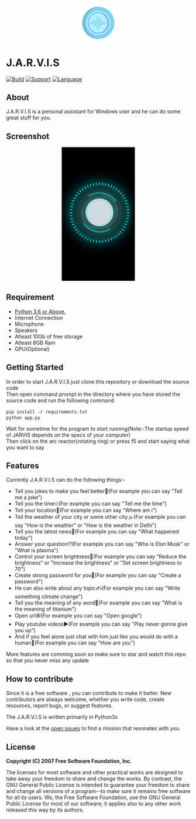<p align="center"><img src="https://raw.githubusercontent.com/Adapt-Development/J.A.R.V.I.S/master/images/Source.png" width="100px"></p>

# J.A.R.V.I.S

[![Build](https://img.shields.io/badge/Build-Passing-red?style=for-the-badge&logo=appveyor)]()
[![Support](https://img.shields.io/badge/Supports-Windows%2010-9cf?style=for-the-badge)](https://python.org/about/)
[![Language](https://img.shields.io/badge/Written%20Language-Python-green?style=for-the-badge)](https://python.org/about/)

## About
J.A.R.V.I.S is a personal assistant for Windows user and he can do some great stuff for you.

## Screenshot
<p align="center">
<img src="https://raw.githubusercontent.com/Adapt-Development/J.A.R.V.I.S/master/images/ss.png" width="200px"></p>

## Requirement 

- <a href="https://python.org/downloads">Python 3.6 or Above.</a>
- Internet Connection
- Microphone
- Speakers
- Atleast 10Gb of free storage
- Atleast 8GB Ram
- GPU(Optional)

## Getting Started
In order to start J.A.R.V.I.S just clone this repository or download the source code<br>
Then open command prompt in the directory where you have stored the source code and run the following command
```shell
pip install -r requirements.txt
python app.py
```
Wait for sometime for the program to start running(Note:-The startup speed of JARVIS depends on the specs of your computer)<br>
Then click on the arc reactor(rotating ring) or press f5 and start saying what you want to say

## Features
Currently J.A.R.V.I.S can do the following things:-

- Tell you jokes to make you feel better🙂(For example you can say "Tell me a joke")
- Tell you the time⏲(For example you can say "Tell me the time")
- Tell your location📍(For example you can say "Where am i")
- Tell the weather of your city or some other city🌫️(For example you can say "How is the weather" or "How is the weather in Delhi")
- Tell you the latest news📰(For example you can say "What happened today")
- Answer your question⁉️(For example you can say "Who is Elon Musk" or "What is plasma")
- Control your screen brightness🔆(For example you can say "Reduce the brightness" or "Increase the brightness" or "Set screen brightness to 70")
- Create strong password for you🔑(For example you can say "Create a password")
- He can also write about any topic✍️(For example you can say "Write something climate change")
- Tell you the meaning of any word📙(For example you can say "What is the meaning of titanium")
- Open url🕸️(For example you can say "Open google")
- Play youtube videos▶️(For example you can say "Play never gonna give you up")
- And if you feel alone just chat with him just like you would do with a human💬(For example you can say "How are you")

More features are comming soon so make sure to star and watch this repo so that you never miss any update


## How to contribute
Since it is a free software , you can contribute to make it better. New contributors are always welcome, whether you write code, create resources, report bugs, or suggest features.

The J.A.R.V.I.S is written primarily in Python3x

Have a look at the [open issues](https://github.com/Adapt-Development/J.A.R.V.I.S/issues) to find a mission that resonates with you.

## License
**Copyright (C) 2007 Free Software Foundation, Inc.**

The licenses for most software and other practical works are designed
to take away your freedom to share and change the works.  By contrast,
the GNU General Public License is intended to guarantee your freedom to
share and change all versions of a program--to make sure it remains free
software for all its users.  We, the Free Software Foundation, use the
GNU General Public License for most of our software; it applies also to
any other work released this way by its authors.
